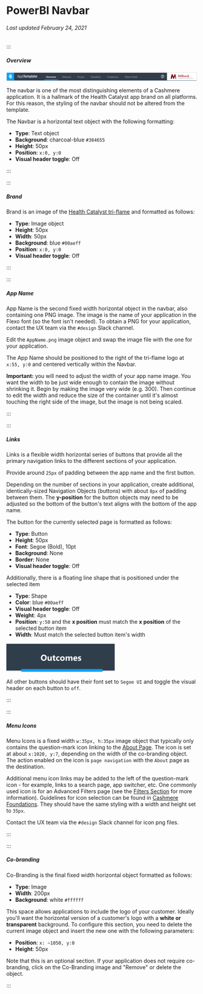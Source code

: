 # PowerBI Navbar

###### Last updated February 24, 2021

:::

##### Overview

![Navbar Example](./assets/analytics/powerbi/pbi-navbar.png "Navbar Example")

The navbar is one of the most distinguishing elements of a Cashmere application.
It is a hallmark of the Health Catalyst app brand on all platforms.
For this reason, the styling of the navbar should not be altered from the template.

The Navbar is a horizontal text object with the following formatting:
- **Type**: Text object
- **Background**: charcoal-blue `#384655`
- **Height**: 50px
- **Position**: `x:0, y:0`
- **Visual header toggle**: Off

:::

:::

##### Brand

Brand is an image of the [Health Catalyst tri-flame](/foundations/logo) and formatted as follows:
- **Type**: Image object
- **Height**: 50px
- **Width**: 50px
- **Background**: blue `#00aeff`
- **Position**: `x:0, y:0`
- **Visual header toggle**: Off

:::

:::

##### App Name

App Name is the second fixed width horizontal object in the navbar, also containing one PNG image.
The image is the name of your application in the Flexo font (so the font isn't needed).
To obtain a PNG for your application, contact the UX team via the `#design` Slack channel.

Edit the `AppName.png` image object and swap the image file with the one for your application.

The App Name should be positioned to the right of the tri-flame logo at `x:55, y:0` and centered vertically within the Navbar.

**Important:** you will need to adjust the width of your app name image.
You want the width to be just wide enough to contain the image without shrinking it.
Begin by making the image very wide (e.g. 300).
Then continue to edit the width and reduce the size of the container until it's almost touching the right side of the image, but the image is not being scaled.

:::

:::

##### Links

Links is a flexible width horizontal series of buttons that provide all the primary navigation links to the different sections of your application.

Provide around `25px` of padding between the app name and the first button.

Depending on the number of sections in your application, create additional, identically-sized Navigation Objects (buttons) with about `8px` of padding between them. The **y-position** for the button objects may need to be adjusted so the bottom of the button's text aligns with the bottom of the app name.

The button for the currently selected page is formatted as follows:
- **Type**: Button
- **Height**: 50px
- **Font**: Segoe (Bold), 10pt
- **Background**: None
- **Border**: None
- **Visual header toggle**: Off

Additionally, there is a floating line shape that is positioned under the selected item

- **Type**: Shape
- **Color**: blue `#00aeff`
- **Visual header toggle**: Off
- **Weight**: 4px
- **Position**: `y:50` and the **x position** must match the **x position** of the selected button item
- **Width**: Must match the selected button item's width

![Selected Link](./assets/analytics/powerbi/pbi-selected-link.png "Selected link")

All other buttons should have their font set to `Segoe UI` and toggle the visual header on each button to `off`.

:::

:::

##### Menu Icons

Menu Icons is a fixed width `w:35px, h:35px` image object that typically only contains the question-mark icon linking to the [About Page](/analytics/powerbi-about).
The icon is set at about `x:1020, y:7`, depending on the width of the co-branding object. The action enabled on the icon is `page navigation` with the `About` page as the destination.

Additional menu icon links may be added to the left of the question-mark icon - for example, links to a search page, app switcher, etc.
One commonly used icon is for an Advanced Filters page (see the [Filters Section](/analytics/powerbi-filters) for more information).
Guidelines for icon selection can be found in [Cashmere Foundations](/foundations/icons).
They should have the same styling with a width and height set to `35px`.

Contact the UX team via the `#design` Slack channel for icon png files.

:::

:::

##### Co-branding

Co-Branding is the final fixed width horizontal object formatted as follows:
- **Type**: Image
- **Width**: 200px
- **Background**: white `#ffffff`

This space allows applications to include the logo of your customer.
Ideally you'll want the horizontal version of a customer's logo with a **white or transparent** background.
To configure this section, you need to delete the current image object and insert the new one with the following parameters:

- **Position**: `x: ~1050, y:0`
- **Height**: 50px

Note that this is an optional section.
If your application does not require co-branding, click on the Co-Branding image and "Remove" or delete the object.

:::
